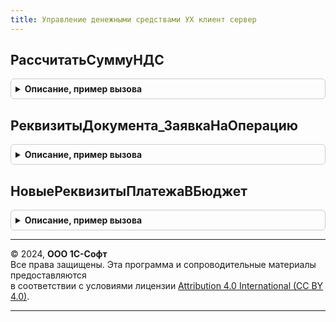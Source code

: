 ```yaml
---
title: Управление денежными средствами УХ клиент сервер
---
```



## РассчитатьСуммуНДС
<details style="margin: 1em 0; padding: 0.5em; border: 1px solid #ccc; border-radius: 6px;">

<summary style="font-weight: bold; cursor: pointer;">Описание, пример вызова</summary>

```bsl
// Рассчитывает сумму НДС исходя из суммы и флагов налогообложения
//
// Параметры:
//  Сумма            - число, сумма от которой надо рассчитывать налоги,
//  СуммаВключаетНДС - булево, признак включения НДС в сумму ("внутри" или "сверху"),
//  СтавкаНДС        - число , процентная ставка НДС,
//
// Возвращаемое значение:
//  Число, полученная сумма НДС
//
Функция РассчитатьСуммуНДС(Сумма, СуммаВключаетНДС, СтавкаНДС) Экспорт
```

Пример вызова
```bsl
Результат = УправлениеДенежнымиСредствамиУХКлиентСервер.РассчитатьСуммуНДС(Сумма, СуммаВключаетНДС, СтавкаНДС) 
```
</details>

## РеквизитыДокумента_ЗаявкаНаОперацию
<details style="margin: 1em 0; padding: 0.5em; border: 1px solid #ccc; border-radius: 6px;">

<summary style="font-weight: bold; cursor: pointer;">Описание, пример вызова</summary>

```bsl

Функция РеквизитыДокумента_ЗаявкаНаОперацию() Экспорт
```

Пример вызова
```bsl
Результат = УправлениеДенежнымиСредствамиУХКлиентСервер.РеквизитыДокумента_ЗаявкаНаОперацию() 
```
</details>

## НовыеРеквизитыПлатежаВБюджет
<details style="margin: 1em 0; padding: 0.5em; border: 1px solid #ccc; border-radius: 6px;">

<summary style="font-weight: bold; cursor: pointer;">Описание, пример вызова</summary>

```bsl

Функция НовыеРеквизитыПлатежаВБюджет(Объект, ПеречислениеВБюджет = Истина) Экспорт
```

Пример вызова
```bsl
Результат = УправлениеДенежнымиСредствамиУХКлиентСервер.НовыеРеквизитыПлатежаВБюджет(Объект, ПеречислениеВБюджет);
```
</details>

---

© 2024, **ООО 1С-Софт**  
Все права защищены. Эта программа и сопроводительные материалы предоставляются  
в соответствии с условиями лицензии [Attribution 4.0 International (CC BY 4.0)](https://creativecommons.org/licenses/by/4.0/legalcode).

---
